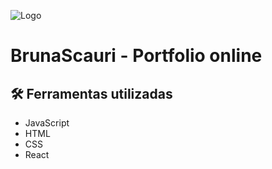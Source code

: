 
![Logo](https://i.ibb.co/987Pq33/logotrans.png)


# BrunaScauri - Portfolio online

## 🛠 Ferramentas utilizadas
- JavaScript
- HTML
- CSS
- React
